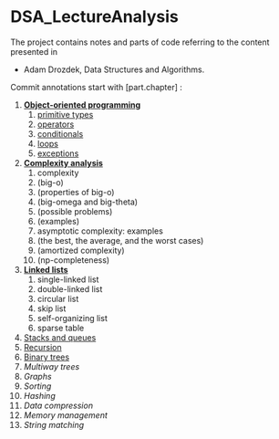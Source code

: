 # DSA_LectureAnalysis

The project contains notes and parts of code referring to the content presented in 
+ Adam Drozdek, Data Structures and Algorithms.

Commit annotations start with [part.chapter] :
 
<ol type="1">
<li><a href= "https://github.com/vitalispopoff/DSA_LectureAnalysis/wiki/1.-Object-Oriented-Programming"><b>Object-oriented programming</b></a>
<ol type="1">
<li><a href="https://github.com/vitalispopoff/DSA_LectureAnalysis/wiki/Primitive-Types">primitive types</a></li>
 <li><a href= "https://github.com/vitalispopoff/DSA_LectureAnalysis/wiki/Operators">operators</a></li>
<li><a href="https://github.com/vitalispopoff/DSA_LectureAnalysis/wiki/Conditionals">conditionals</a></li>
 <li><a href="https://github.com/vitalispopoff/DSA_LectureAnalysis/wiki/Loops">loops</a></li>
 <li><a href="https://github.com/vitalispopoff/DSA_LectureAnalysis/wiki/Exceptions">exceptions</a></li>
</ol></li>
 <li><a href="https://github.com/vitalispopoff/DSA_LectureAnalysis/wiki/2.-Complexity-Analysis"><b>Complexity analysis</b></a>
<ol type="1">
 <li>complexity</li>
 <li>(big-o)</li>
 <li>(properties of big-o)</li>
 <li>(big-omega and big-theta)</li>
 <li>(possible problems)</li>
 <li>(examples)</li>
 <li>asymptotic complexity: examples</li>
 <li>(the best, the average, and the worst cases)</li>
 <li>(amortized complexity)</li>
 <li>(np-completeness)</li>
</ol></li>
<li><a href="https://github.com/vitalispopoff/DSA_LectureAnalysis/wiki/3.-Linked-Lists"><b>Linked lists</b></a>
<ol type="1">
<li>single-linked list</li>
<li>double-linked list</li>
<li>circular list</li>
<li>skip list</li>
<li>self-organizing list</li>
<li>sparse table</li>
</ol></li>
 <li><a href="https://github.com/vitalispopoff/DSA_LectureAnalysis/wiki/4.-Stacks-and-queues">Stacks and queues</a></li>
<li><a href="https://github.com/vitalispopoff/DSA_LectureAnalysis/wiki/Part-5-:-Recursion">Recursion</a></li>
<li><a href="https://github.com/vitalispopoff/DSA_LectureAnalysis/wiki/6.-Binary-Trees">Binary trees</a></li>
<li><i>Multiway trees</i></li>
<li><i>Graphs</i></li>
<li><i>Sorting</i></li>
<li><i>Hashing</i></li>
<li><i>Data compression</i></li>
<li><i>Memory management</i></li>
<li><i>String matching</i></li>
</ol>

